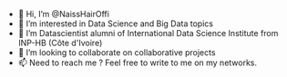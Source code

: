 - 👋 Hi, I’m @NaissHairOffi
- 👀 I’m interested in Data Science and Big Data topics
- 🌱 I’m Datascientist alumni of International Data Science Institute from INP-HB (Côte d'Ivoire)
- 💞️ I’m looking to collaborate on collaborative projects
- 📫 Need to reach me ?  Feel free to write to me on my networks.
